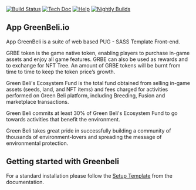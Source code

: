 [![Build Status](http://runbot.odoo.com/runbot/badge/flat/1/master.svg)](https://greenbeli.io/)
[![Tech Doc](http://img.shields.io/badge/master-docs-875A7B.svg?style=flat&colorA=8F8F8F)](https://greenbeli.io/)
[![Help](http://img.shields.io/badge/master-help-875A7B.svg?style=flat&colorA=8F8F8F)](https://greenbeli.io/)
[![Nightly Builds](http://img.shields.io/badge/master-nightly-875A7B.svg?style=flat&colorA=8F8F8F)](https://greenbeli.io/)

App GreenBeli.io
----

App GreenBeli is a suite of web based PUG - SASS Template Front-end.

GRBE token is the game native token, enabling players to purchase in-game assets and enjoy all game features. GRBE can also be used as rewards and to exchange for NFT Tree. An amount of GRBE tokens will be burnt from time to time to keep the token price’s growth.

Green Beli's Ecosystem Fund is the total fund obtained from selling in-game assets (seeds, land, and NFT items) and fees charged for activities performed on Green Beli platform, including Breeding, Fusion and marketplace transactions.

Green Beli commits at least 30% of Green Beli's Ecosystem Fund to go towards activities that benefit the environment.

Green Beli takes great pride in successfully building a community of thousands of environment-lovers and spreading the message of environmental protection.

Getting started with Greenbeli
-------------------------
For a standard installation please follow the <a href="https://greenbeli.io/">Setup Template</a>
from the documentation.